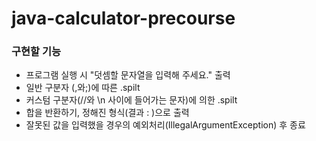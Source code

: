 # java-calculator-precourse
### **구현할 기능**

- 프로그램 실행 시 "덧셈할 문자열을 입력해 주세요." 출력
- 일반 구분자 (,와;)에 따른 .spilt
- 커스텀 구분자(//와 \n 사이에 들어가는 문자)에 의한 .spilt
- 합을 반환하기, 정해진 형식(결과 : )으로 출력
- 잘못된 값을 입력했을 경우의 예외처리(IllegalArgumentException) 후 종료
